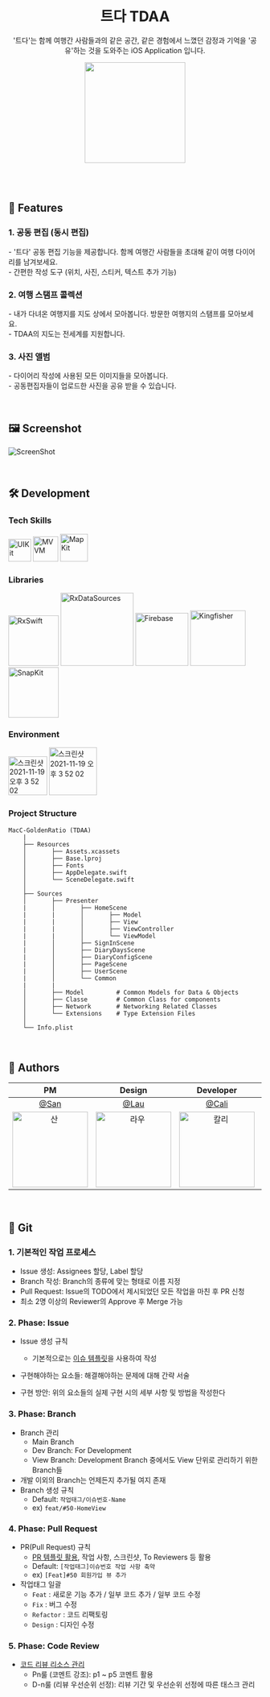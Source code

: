 

<div align="center"> 

# 트다 TDAA
  '트다'는 함께 여행간 사람들과의 같은 공간, 같은 경험에서 느꼈던 감정과 기억을 '공유'하는 것을 도와주는 iOS Application 입니다.
 <br/>
  
<!---- 배너 이미지 추가 ---->
  
[<img src = "https://user-images.githubusercontent.com/45297745/203068429-ed698278-9622-47ff-b6b7-e75531d7d88a.png" width="200">](https://apps.apple.com/kr/app/%ED%8A%B8%EB%8B%A4-tdaa/id6443840961)
 </div>
<br/>
<br/>

## 📱 Features

### 1. 공동 편집 (동시 편집)
   \- '트다' 공동 편집 기능을 제공합니다. 함께 여행간 사람들을 초대해 같이 여행 다이어리를 남겨보세요.    
   \- 간편한 작성 도구 (위치, 사진, 스티커, 텍스트 추가 기능)

### 2. 여행 스탬프 콜렉션
   \- 내가 다녀온 여행지를 지도 상에서 모아봅니다. 방문한 여행지의 스탬프를 모아보세요.     
   \- TDAA의 지도는 전세계를 지원합니다.

### 3. 사진 앨범
   \- 다이어리 작성에 사용된 모든 이미지들을 모아봅니다.     
   \- 공동편집자들이 업로드한 사진을 공유 받을 수 있습니다.

<br/>
 
## 🖼 Screenshot

![ScreenShot](https://user-images.githubusercontent.com/45297745/203060105-5ba72653-9e7b-46be-bb64-aac450bf7d13.png) 

<br/>

## 🛠 Development

### Tech Skills

<img width="45" alt="UIKit" src="https://img.shields.io/badge/UIKit-9cf">  <img width="50" alt="MVVM" src="https://img.shields.io/badge/MVVM-DBCFC1">  <img width="55" alt="MapKit" src="https://img.shields.io/badge/MapKit-4FAF61">


### Libraries
<img width="100" alt="RxSwift" src="https://img.shields.io/badge/RxSwift-6.5.0-blueviolet">  <img width="145" alt="RxDataSources" src="https://img.shields.io/badge/RxDataSources-7.4.1-ff69b4">  <img width="105"  alt="Firebase" src="https://img.shields.io/badge/Firebase-9.6.0-yellow"> <img width="110" alt="Kingfisher" src="https://img.shields.io/badge/Kingfisher-7.4.1-blue">  <img width="100" alt="SnapKit" src="https://img.shields.io/badge/SnapKit-5.6.0-bright">

### Environment

<img width="77" alt="스크린샷 2021-11-19 오후 3 52 02" src="https://img.shields.io/badge/iOS-14.0+-silver">  <img width="95" alt="스크린샷 2021-11-19 오후 3 52 02" src="https://img.shields.io/badge/Xcode-14.0.1-blue">

### Project Structure

```
MacC-GoldenRatio (TDAA)
    |
    ├── Resources
    │       ├── Assets.xcassets       
    │       ├── Base.lproj
    │       ├── Fonts
    │       ├── AppDelegate.swift        
    │       └── SceneDelegate.swift    
    │
    ├── Sources                    
    │       ├── Presenter
    |       │       ├── HomeScene
    |       |       │       ├── Model
    |       |       │       ├── View 
    |       |       │       ├── ViewController 
    |       |       │       └── ViewModel  
    |       │       ├── SignInScene
    |       │       ├── DiaryDaysScene
    |       │       ├── DiaryConfigScene   
    |       │       ├── PageScene
    |       │       ├── UserScene  
    |       │       └── Common   
    |       |
    │       ├── Model         # Common Models for Data & Objects
    │       ├── Classe        # Common Class for components
    │       ├── Network       # Networking Related Classes	
    │       └── Extensions    # Type Extension Files
    │
    └── Info.plist
```

<br/>

## 👥 Authors

|PM|Design|Developer|Developer|Developer|
|:---:|:---:|:---:|:---:|:---:|
[@San](https://github.com/ocner1435) | [@Lau](https://github.com/lau0505) |   [@Cali](https://github.com/Dorodong96) |  [@Hatchling](https://github.com/woo0dev) | [@Drogba](https://github.com/iDrogba) |
|<img width="150" alt="산" src="https://user-images.githubusercontent.com/45297745/201825716-e34e3a9c-f85a-4f32-8e11-021dbbd27974.png">|<img width="150" alt="라우" src="https://user-images.githubusercontent.com/45297745/201825702-a2d91dae-32be-4613-82b7-069a5e8d7045.png">|<img width="150" alt="칼리" src="https://user-images.githubusercontent.com/45297745/201825720-5b422e0d-8450-432b-86dc-02715e9df3fe.png">|<img width="150" alt="해츨링" src="https://user-images.githubusercontent.com/45297745/201825731-466c8bfe-6dc3-4e24-be40-63358f639cd8.png">|<img width="150" alt="드록바" src="https://user-images.githubusercontent.com/45297745/201825687-19ca0874-bfa9-48c8-9a46-3909cbf9a8d7.png">|

<br/>

## 🔀 Git

### 1. 기본적인 작업 프로세스

- Issue 생성: Assignees 할당, Label 할당
- Branch 작성: Branch의 종류에 맞는 형태로 이름 지정
- Pull Request: Issue의 TODO에서 제시되었던 모든 작업을 마친 후 PR 신청
- 최소 2명 이상의 Reviewer의 Approve 후 Merge 가능

### 2. Phase: Issue
- Issue 생성 규칙
  - 기본적으로는 [이슈 템플릿](https://github.com/DeveloperAcademy-POSTECH/MacC-TeamID-TDAA/blob/dev/.github/ISSUE_TEMPLATE/---------.md)을 사용하여 작성

- 구현해야하는 요소들: 해결해야하는 문제에 대해 간략 서술
- 구현 방안: 위의 요소들의 실제 구현 시의 세부 사항 및 방법을 작성한다

### 3. Phase: Branch
- Branch 관리
  - Main Branch
  - Dev Branch: For Development
  - View Branch: Development Branch 중에서도 View 단위로 관리하기 위한 Branch들
- 개발 이외의 Branch는 언제든지 추가될 여지 존재
- Branch 생성 규칙
  - Default: `작업태그/이슈번호-Name`
  - ex) `feat/#50-HomeView`

### 4. Phase: Pull Request
- PR(Pull Request) 규칙
	- [PR 템플릿 활용](https://github.com/DeveloperAcademy-POSTECH/MacC-TeamID-TDAA/blob/dev/.github/pull_request_template.md), 작업 사항, 스크린샷, To Reviewers 등 활용
	- Default: `[작업태그]이슈번호 작업 사항 축약`
	- ex) `[Feat]#50 회원가입 뷰 추가`
- 작업태그 일괄
	- `Feat` : 새로운 기능 추가 / 일부 코드 추가 / 일부 코드 수정
	- `Fix` : 버그 수정
	- `Refactor` : 코드 리팩토링
	- `Design` : 디자인 수정

### 5. Phase: Code Review 

* [코드 리뷰 리소스 관리](https://circlekim.notion.site/PR-c2de64cb67b84ad8a173e642c14dfe98)
  * Pn룰 (코멘트 강조): p1 ~ p5 코멘트 활용
  * D-n룰 (리뷰 우선순위 선정): 리뷰 기간 및 우선순위 선정에 따른 태스크 관리

